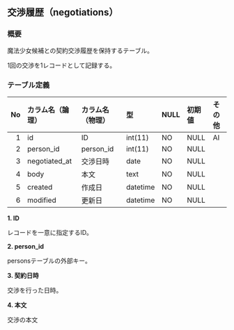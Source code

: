 ## 交渉履歴（negotiations）

### 概要

魔法少女候補との契約交渉履歴を保持するテーブル。

1回の交渉を1レコードとして記録する。

### テーブル定義

| No | カラム名（論理） | カラム名（物理） | 型       | NULL | 初期値 | その他 |
|---:|:-----------------|:-----------------|:---------|:-----|:-------|:-------|
|  1 | id               | ID               | int(11)  | NO   | NULL   | AI     |
|  2 | person_id        | person_id        | int(11)  | NO   | NULL   |        |
|  3 | negotiated_at    | 交渉日時         | date     | NO   | NULL   |        |
|  4 | body             | 本文             | text     | NO   | NULL   |        |
|  5 | created          | 作成日           | datetime | NO   | NULL   |        |
|  6 | modified         | 更新日           | datetime | NO   | NULL   |        |

**1. ID**

レコードを一意に指定するID。

**2. person_id**

personsテーブルの外部キー。

**3. 契約日時**

交渉を行った日時。

**4. 本文**

交渉の本文
